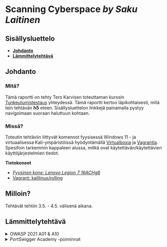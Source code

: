 # Scanning Cyberspace _by Saku Laitinen_

## Sisällysluettelo

- **[Johdanto](https://github.com/KebabGarva/Tunkeutumistestaus2024-bgu248/edit/main/h5.md#johdanto)**
- **[Lämmittelytehtävä](https://github.com/KebabGarva/Tunkeutumistestaus2024-bgu248/blob/main/h5.md#Lämmittelytehtävä)**

## Johdanto

### Mitä?

Tämä raportti on tehty Tero Karvisen toteuttaman kurssin [Tunkeutumistestaus](https://terokarvinen.com/2024/eettinen-hakkerointi-2024/) yhteydessä.
Tämä raportti kertoo läpikohtaisesti, mitä tein tehtävän **h5** eteen.
Sisällysluettelon linkkejä painamalla pystyy navigoimaan suoraan haluttuun kohtaan.

### Missä?

Toteutin tehtäviin liittyvät komennot fyysisessä Windows 11 - ja virtuaalisessa Kali-ympäristöissä hyödyntämällä [Virtualboxia](https://www.virtualbox.org/) ja [Vagrantia](https://developer.hashicorp.com/vagrant).
Spesifoin tarkemmin kappaleen alussa, mitkä ovat käytettävän/käytettävien käyttöjärjestelmien tiedot. 

**Tietokoneet**

- [*Fyysinen kone: Lenovo Legion 7 16ACHg6*](https://nanoreview.net/en/laptop/lenovo-legion-7-2021-amd?m=c.1_g.3_r.3_s.3)
- [Vagrant: kalilinux/rolling](https://app.vagrantup.com/kalilinux/boxes/rolling)

## Milloin?

Tehtävät tehtiin 3.5. - 4.5. välisenä aikana.

## Lämmittelytehtävä


<details>

<summary>OWASP 2021 A01 & A10</summary>

### A01: Broken Access Control

- Kulunvalvonnan haavoittuvuus, joka tyypillisesti johtaa luvattomaan tietojen luovuttamiseen, muuttamiseen tai tuhoamiseen.
- Konkreettiset esimerkit haavoittuvasta kulunvalvonnat ovat esimerkiksi
  - Järjestelmää hallinnoivien ominaisuuksien myöntäminen liian kevyin perustein
  - URL-osoitteen muokkaaminen tai API-pyyntöjä muokkaavan hyökkäyksen käyttäminen
  - toisen tilin katselu tai muokkaamisen salliminen hyödyntämällä annettua yksilöllistä tunnusta
  - POST-, PUT- ja DELELTE -käyttöoikeuksien puuttuminen API:sta
  - etuoikeuksien korottamista esittämällä olevan kirjautunut tai toimivan järjestelmänvalvojana
  - Metatietojen, kuten JWT (JSON Web Token) -käyttöoikeustunnisteen manipulointi .
  - CORS (Cross-origin resource sharing) virheellinen määrittäminen johtaa luvattomaan API-pääsyyn luottamattomista lähteistä.
  - pakottamalla sivun antamaan pääsyn sivulla todentamattomalla käyttäjällä
  
### A10: Server-Side Request Forgery (SSRF)

- SSRF-virhe ilmaantuu silloin, kun verkkosovellus hakee etäresursseja todentamatta käyttäjän toimittamaa URL -osoitetta.
  - Hyökkääjä voi virhettä hyväksikäyttämällä pakottaa verkkosovelluksen palauttamaan tietoja yrityksen sisäverkosta viallisen internettiin yhdistetyn palvelimen kautta.
- Kyseistä haavoittuvuutta käyttävät hyökkäykset yleistyvät kovaa vauhtia johtuen pilvipalveluihin laajasta siirtymisestä ja verkkojen arkkitehtuurien monimutkaistumisesta. 
  
</details>

<details>

<summary>PortSwigger Academy -poiminnat</summary>

### Insecure direct object references (IDOR)

- Yksinkertaisimmillaan hyökkääjä muokkaa URL-osoitetta niin, että hän pääsee suoraan käsiksi haluamaan luvattomaan tiedostoon.
- Käytännössä koneen tietoja pääsee muokkaamaan suoraan internetistä.

### Path traversal
  
- Hyödyntää haavoittuvuutta HTML-protokollassa
  - Jos hyökkääjän pyyntöä ei validoida, hän voi pahimassa tapauksessa päästä tietokoneen salasanatiedostoihin käsiksi muokkaamalla ainoastaan URL-osoitetta.

### Server-side template injection

- Hyökkääjä injektoi haittaohjelman, joka toteutetaan palvelinpuolella, verkkosivujen pohjan generoimismoottoriin
- Hyökkäysstä on vaikea havaita, koska hyökkääjä piilottaa dataa verkkosivujen pohjiin piilottaakseen datankäsittelyä.
  - Kyseiset injektiot toteutetaan ulkopuolelta, mutta pyyntöjä käsitellään palvelinpuolella 
  - Haittaohjelma voi pahimassa tapauksessa saada täyden hallinnan palvelimesta, koska hyökkääjä voi mielivaltaisesti komentaa mallimoottorin generoimaan hänelle pääsyoikeudet.

### Cross-site scripting (XSS)

- Hyökkääjä muokkaa esimerkiksi HTTP-pyyntöä toteuttamaan skriptin uhrin koneella.
  - Hyökkääjä lähettää uhrille muokatun URL-osoitteen, joka sisältää toteutettavan skriptin, joka komentaa käyttäjän selaimen esimerkiksi toteuttamaan haitallisen skriptin, joka ladataan toiselta palvelimelta.
  
</details>


